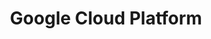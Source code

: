 ---
type: docs
title: "Google Cloud Platform"
linkTitle: "Google Cloud Platform"
weight: 5
description: >-
  If you are working in a multi-cloud environment, you can deploy new GCP instances in an automated fashion using Terraform and onboard it as Azure Arc-enabled servers.
---